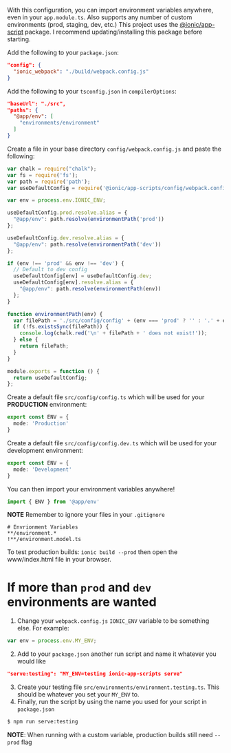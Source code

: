 

With this configuration, you can import environment variables anywhere, even in your `app.module.ts`.
Also supports any number of custom environments (prod, staging, dev, etc.)
This project uses the [@ionic/app-script](https://github.com/ionic-team/ionic-app-scripts) package. I recommend updating/installing this package before starting.

Add the following to your `package.json`:
```json
"config": {
  "ionic_webpack": "./build/webpack.config.js"
}
```

Add the following to your `tsconfig.json` in `compilerOptions`:
```json
"baseUrl": "./src",
"paths": {
  "@app/env": [
    "environments/environment"
  ]
}
```

Create a file in your base directory `config/webpack.config.js` and paste the following:
```javascript
var chalk = require("chalk");
var fs = require('fs');
var path = require('path');
var useDefaultConfig = require('@ionic/app-scripts/config/webpack.config.js');

var env = process.env.IONIC_ENV;

useDefaultConfig.prod.resolve.alias = {
  "@app/env": path.resolve(environmentPath('prod'))
};

useDefaultConfig.dev.resolve.alias = {
  "@app/env": path.resolve(environmentPath('dev'))
};

if (env !== 'prod' && env !== 'dev') {
  // Default to dev config
  useDefaultConfig[env] = useDefaultConfig.dev;
  useDefaultConfig[env].resolve.alias = {
    "@app/env": path.resolve(environmentPath(env))
  };
}

function environmentPath(env) {
  var filePath = './src/config/config' + (env === 'prod' ? '' : '.' + env) + '.ts';
  if (!fs.existsSync(filePath)) {
    console.log(chalk.red('\n' + filePath + ' does not exist!'));
  } else {
    return filePath;
  }
}

module.exports = function () {
  return useDefaultConfig;
};
```

Create a default file `src/config/config.ts` which will be used for your **PRODUCTION** environment:
```typescript
export const ENV = {
  mode: 'Production'
}
```

Create a default file `src/config/config.dev.ts` which will be used for your development environment:
```typescript
export const ENV = {
  mode: 'Development'
}
```

You can then import your environment variables anywhere!
```typescript
import { ENV } from '@app/env'
```

**NOTE** Remember to ignore your files in your `.gitignore`
```
# Envrionment Variables
**/environment.*
!**/environment.model.ts
```

To test production builds: `ionic build --prod` then open the www/index.html file in your browser.
# If more than `prod` and `dev` environments are wanted

1. Change your `webpack.config.js` `IONIC_ENV` variable to be something else. For example:
```javascript
var env = process.env.MY_ENV;
```
2. Add to your `package.json` another run script and name it whatever you would like
```json
"serve:testing": "MY_ENV=testing ionic-app-scripts serve"
```
3. Create your testing file `src/environments/environment.testing.ts`. This should be whatever you set your `MY_ENV` to.
4. Finally, run the script by using the name you used for your script in `package.json`
```bash
$ npm run serve:testing
```

**NOTE**: When running with a custom variable, production builds still need `--prod` flag
